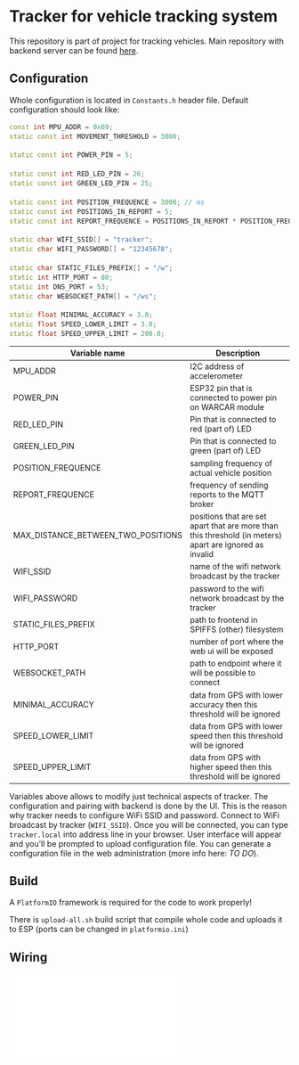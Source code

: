 # Tracker for vehicle tracking system

This repository is part of project for tracking vehicles. Main repository with backend server can be
found [here](https://gitlab.fit.cvut.cz/jehlima2/vehicle-tracking-system).

## Configuration

Whole configuration is located in `Constants.h` header file. Default configuration should look like:

```cpp
const int MPU_ADDR = 0x69;
static const int MOVEMENT_THRESHOLD = 3000;

static const int POWER_PIN = 5;

static const int RED_LED_PIN = 26;
static const int GREEN_LED_PIN = 25;

static const int POSITION_FREQUENCE = 3000; // ms
static const int POSITIONS_IN_REPORT = 5;
static const int REPORT_FREQUENCE = POSITIONS_IN_REPORT * POSITION_FREQUENCE; // ms

static char WIFI_SSID[] = "tracker";
static char WIFI_PASSWORD[] = "12345678";

static char STATIC_FILES_PREFIX[] = "/w";
static int HTTP_PORT = 80;
static int DNS_PORT = 53;
static char WEBSOCKET_PATH[] = "/ws";

static float MINIMAL_ACCURACY = 3.0;
static float SPEED_LOWER_LIMIT = 3.0;
static float SPEED_UPPER_LIMIT = 200.0;
```

Variable name | Description
--- | --- 
MPU_ADDR | I2C address of accelerometer
POWER_PIN | ESP32 pin that is connected to power pin on WARCAR module
RED_LED_PIN | Pin that is connected to red (part of) LED
GREEN_LED_PIN | Pin that is connected to green (part of) LED
POSITION_FREQUENCE | sampling frequency of actual vehicle position
REPORT_FREQUENCE | frequency of sending reports to the MQTT broker
MAX_DISTANCE_BETWEEN_TWO_POSITIONS | positions that are set apart that are more than this threshold (in meters) apart are ignored as invalid
WIFI_SSID | name of the wifi network broadcast by the tracker
WIFI_PASSWORD | password to the wifi network broadcast by the tracker
STATIC_FILES_PREFIX | path to frontend in SPIFFS (other) filesystem
HTTP_PORT | number of port where the web ui will be exposed
WEBSOCKET_PATH | path to endpoint where it will be possible to connect
MINIMAL_ACCURACY | data from GPS with lower accuracy then this threshold will be ignored
SPEED_LOWER_LIMIT | data from GPS with lower speed then this threshold will be ignored
SPEED_UPPER_LIMIT | data from GPS with higher speed then this threshold will be ignored

Variables above allows to modify just technical aspects of tracker. The configuration and pairing with backend is done
by the UI. This is the reason why tracker needs to configure WiFi SSID and password. Connect to WiFi broadcast by
tracker (`WIFI_SSID`). Once you will be connected, you can type `tracker.local` into address line in your browser. User
interface will appear and you'll be prompted to upload configuration file. You can generate a configuration file in the
web administration (more info here: *TO DO*).

## Build

A `PlatformIO` framework is required for the code to work properly!

There is `upload-all.sh` build script that compile whole code and uploads it to ESP (ports can be changed
in `platformio.ini`)

## Wiring

![Wiring](/schem.pdf)
